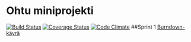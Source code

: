# Ohtu miniprojekti
[![Build Status](https://travis-ci.org/samp3/aasit.svg?branch=master)](https://travis-ci.org/samp3/aasit) 
[![Coverage Status](https://coveralls.io/repos/github/samp3/aasit/badge.svg?branch=master)](https://coveralls.io/github/samp3/aasit?branch=master)
[![Code Climate](https://codeclimate.com/github/samp3/aasit/badges/gpa.svg)](https://codeclimate.com/github/samp3/aasit)
##Sprint 1 
[Burndown-käyrä](https://docs.google.com/spreadsheets/d/1_LbF91-R9yexl-rieCrdwtKzKxY0o2hEt3J-u5UiIBM/pubchart?oid=764712834&amp;format=interactive)
